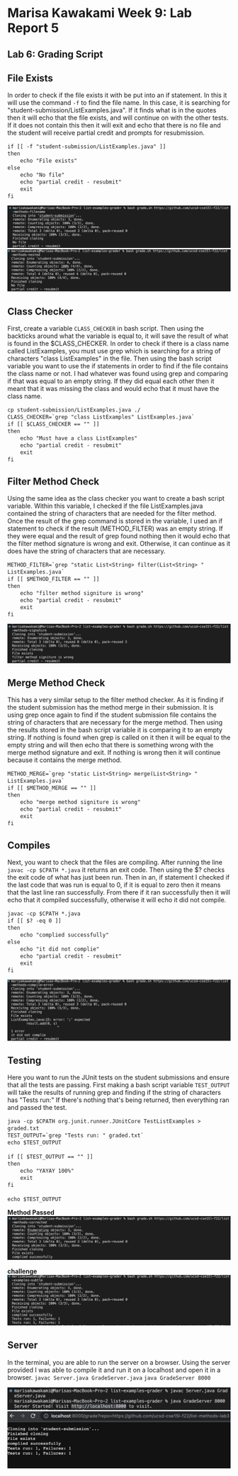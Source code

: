 # Marisa Kawakami Week 9: Lab Report 5

## Lab 6: Grading Script 

## **File Exists**

In order to check if the file exists it with be put into an if statement. In this it will use the command `-f` to find the file name. In this case, it is searching for "student-submission/ListExamples.java". If it finds what is in the quotes then it will echo that the file exists, and will continue on with the other tests. If it does not contain this then it will exit and echo that there is no file and the student will receive partial credit and prompts for resubmission. 

```
if [[ -f "student-submission/ListExamples.java" ]]
then 
    echo "File exists"
else 
    echo "No file"
    echo "partial credit - resubmit"
    exit
fi 
```
![no file](test5.png)
![nested](test6.png)

## **Class Checker**

First, create a variable `CLASS_CHECKER` in bash script. Then using the backticks around what the variable is equal to, it will save the result of what is found in the $CLASS_CHECKER. In order to check if there is a class name called ListExamples, you must use grep which is searching for a string of characters "class ListExamples" in the file. Then using the bash script variable you want to use the if statements in order to find if the file contains the class name or not. I had whatever was found using grep and comparing if that was equal to an empty string. If they did equal each other then it meant that it was missing the class and would echo that it must have the class name. 

```
cp student-submission/ListExamples.java ./
CLASS_CHECKER=`grep "class ListExamples" ListExamples.java`
if [[ $CLASS_CHECKER == "" ]]
then 
    echo "Must have a class ListExamples"
    echo "partial credit - resubmit"
    exit
fi 
```
## **Filter Method Check**

Using the same idea as the class checker you want to create a bash script variable. Within this variable, I checked if the file ListExamples.java contained the string of characters that are needed for the filter method. Once the result of the grep command is stored in the variable, I used an if statement to check if the result (METHOD_FILTER) was an empty string. If they were equal and the result of grep found nothing then it would echo that the filter method signature is wrong and exit. Otherwise, it can continue as it does have the string of characters that are necessary. 

```
METHOD_FILTER=`grep "static List<String> filter(List<String> " ListExamples.java`
if [[ $METHOD_FILTER == "" ]]
then   
    echo "filter method signiture is wrong"
    echo "partial credit - resubmit"
    exit
fi 
```

![filtermethod](test4.png)

## **Merge Method Check**

This has a very similar setup to the filter method checker. As it is finding if the student submission has the method merge in their submission. It is using grep once again to find if the student submission file contains the string of characters that are necessary for the merge method. Then using the results stored in the bash script variable it is comparing it to an empty string. If nothing is found when grep is called on it then it will be equal to the empty string and will then echo that there is something wrong with the merge method signature and exit. If nothing is wrong then it will continue because it contains the merge method. 


```
METHOD_MERGE=`grep "static List<String> merge(List<String> " ListExamples.java`
if [[ $METHOD_MERGE == "" ]]
then   
    echo "merge method signiture is wrong"
    echo "partial credit - resubmit"
    exit
fi 
```

## **Compiles**

Next, you want to check that the files are compiling. After running the line `javac -cp $CPATH *.java` it returns an exit code. Then using the $? checks the exit code of what has just been run. Then in an, if statement I checked if the last code that was run is equal to 0, if it is equal to zero then it means that the last line ran successfully. From there if it ran successfully then it will echo that it compiled successfully, otherwise it will echo it did not compile.  

```
javac -cp $CPATH *.java
if [[ $? -eq 0 ]]
then 
    echo "complied successfully"
else 
    echo "it did not complie"
    echo "partial credit - resubmit"
    exit 
fi
```

![complies](test3.png)


## **Testing**
Here you want to run the JUnit tests on the student submissions and ensure that all the tests are passing. First making a bash script variable `TEST_OUTPUT` will take the results of running grep and finding if the string of characters has "Tests run:" If there's nothing that's being returned, then everything ran and passed the test. 

```
java -cp $CPATH org.junit.runner.JUnitCore TestListExamples > graded.txt
TEST_OUTPUT=`grep "Tests run: " graded.txt`
echo $TEST_OUTPUT

if [[ $TEST_OUTPUT == "" ]]
then 
    echo "YAYAY 100%"
    exit
fi 

echo $TEST_OUTPUT
```


**Method Passed**
![test2](test2.png)


**challenge**
![challenge](challenge.png)

## **Server**

In the terminal, you are able to run the server on a browser. Using the server provided I was able to compile it and run it on a localhost and open it in a browser. 
`javac Server.java GradeServer.java`
`java GradeServer 8000`

![compile](compileServer.png)
![server](serverGrade.png)
